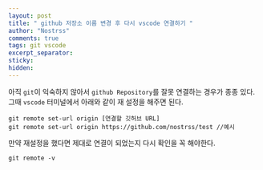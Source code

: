 ```yaml
---
layout: post
title: " github 저장소 이름 변경 후 다시 vscode 연결하기 "
author: "Nostrss"
comments: true
tags: git vscode
excerpt_separator:
sticky:
hidden:
---
```


아직 `git`이 익숙하지 않아서 `github Repository`를 잘못 연결하는 경우가 종종 있다.
그때 `vscode` 터미널에서 아래와 같이 재 설정을 해주면 된다.

```
git remote set-url origin [연결할 깃허브 URL]
git remote set-url origin https://github.com/nostrss/test //예시
```

만약 재설정을 했다면 제대로 연결이 되었는지 다시 확인을 꼭 해야한다.

```
git remote -v
```

